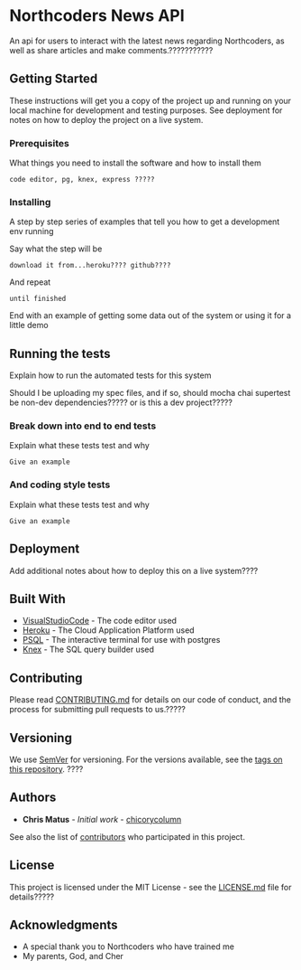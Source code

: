 # Northcoders News API

An api for users to interact with the latest news regarding Northcoders, as well as share articles and make comments.???????????

## Getting Started

These instructions will get you a copy of the project up and running on your local machine for development and testing purposes. See deployment for notes on how to deploy the project on a live system.

### Prerequisites

What things you need to install the software and how to install them

```
code editor, pg, knex, express ?????
```

### Installing

A step by step series of examples that tell you how to get a development env running

Say what the step will be

```
download it from...heroku???? github????
```

And repeat

```
until finished
```

End with an example of getting some data out of the system or using it for a little demo

## Running the tests

Explain how to run the automated tests for this system

Should I be uploading my spec files, and if so, should mocha chai supertest be non-dev dependencies????? or is this a dev project?????

### Break down into end to end tests

Explain what these tests test and why

```
Give an example
```

### And coding style tests

Explain what these tests test and why

```
Give an example
```

## Deployment

Add additional notes about how to deploy this on a live system????

## Built With

- [VisualStudioCode](https://code.visualstudio.com/) - The code editor used
- [Heroku](https://www.heroku.com/) - The Cloud Application Platform used
- [PSQL](http://postgresguide.com/utilities/psql.html) - The interactive terminal for use with postgres
- [Knex](http://knexjs.org/) - The SQL query builder used

## Contributing

Please read [CONTRIBUTING.md](https://gist.github.com/PurpleBooth/b24679402957c63ec426) for details on our code of conduct, and the process for submitting pull requests to us.?????

## Versioning

We use [SemVer](http://semver.org/) for versioning. For the versions available, see the [tags on this repository](https://github.com/your/project/tags). ????

## Authors

- **Chris Matus** - _Initial work_ - [chicorycolumn](https://github.com/chicorycolumn)

See also the list of [contributors](https://github.com/chicorycolumn/Northcoders-News-API/graphs/contributors) who participated in this project.

## License

This project is licensed under the MIT License - see the [LICENSE.md](LICENSE.md) file for details?????

## Acknowledgments

- A special thank you to Northcoders who have trained me
- My parents, God, and Cher
